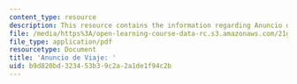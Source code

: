 ```yaml
---
content_type: resource
description: This resource contains the information regarding Anuncio de Viaje.
file: /media/https%3A/open-learning-course-data-rc.s3.amazonaws.com/21g-702-spanish-ii-spring-2004/b9d820bd323453b39c2a2a1de1f94c2b_MIT21G_702S04_41anunc.pdf
file_type: application/pdf
resourcetype: Document
title: 'Anuncio de Viaje: '
uid: b9d820bd-3234-53b3-9c2a-2a1de1f94c2b
---
```


